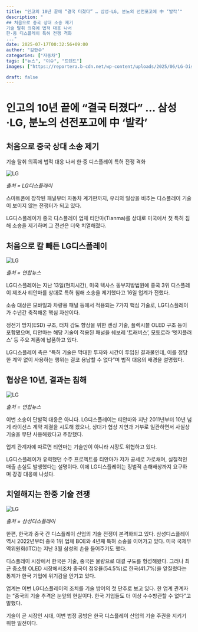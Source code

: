 ```yaml
---
title: "인고의 10년 끝에 “결국 터졌다” … 삼성·LG, 분노의 선전포고에 中 ‘발칵’"
description: "
## 처음으로 중국 상대 소송 제기
기술 탈취 의혹에 법적 대응 나서
한·중 디스플레이 특허 전쟁 격화
..."
date: 2025-07-17T00:32:56+09:00
author: "김한수"
categories: ["자동차"]
tags: ["뉴스", "이슈", "트렌드"]
images: ["https://reportera.b-cdn.net/wp-content/uploads/2025/06/LG-Display-Tianma-Patent-Litigation-1024x576.jpg"]

draft: false
---
```


# 인고의 10년 끝에 “결국 터졌다” … 삼성·LG, 분노의 선전포고에 中 ‘발칵’


## 처음으로 중국 상대 소송 제기
기술 탈취 의혹에 법적 대응 나서
한·중 디스플레이 특허 전쟁 격화


![LG](https://reportera.b-cdn.net/wp-content/uploads/2025/06/LG-Display-Tianma-Patent-Litigation-1024x576.jpg)

*출처 = LG디스플레이*

스마트폰에 장착된 패널부터 자동차 계기판까지, 우리의 일상을 비추는 디스플레이 기술이 보이지 않는 전쟁터가 되고 있다.

LG디스플레이가 중국 디스플레이 업체 티안마(Tianma)를 상대로 미국에서 첫 특허 침해 소송을 제기하며 그 전선은 더욱 치열해졌다.


## 처음으로 칼 빼든 LG디스플레이


![LG](https://reportera.b-cdn.net/wp-content/uploads/2025/06/LGD-2-1024x689.jpg)

*출처 = 연합뉴스*

LG디스플레이는 지난 13일(현지시간), 미국 텍사스 동부지방법원에 중국 3위 디스플레이 제조사 티안마를 상대로 특허 침해 소송을 제기했다고 16일 업계가 전했다.

소송 대상은 모바일과 차량용 패널 등에서 적용되는 7가지 핵심 기술로, LG디스플레이가 수년간 축적해온 핵심 자산이다.

정전기 방지(ESD) 구조, 터치 감도 향상을 위한 센싱 기술, 플렉시블 OLED 구조 등이 포함됐으며, 티안마는 해당 기술이 적용된 패널을 쉐보레 ‘트래버스’, 모토로라 ‘엣지플러스’ 등 주요 제품에 납품하고 있다.

LG디스플레이 측은 “특허 기술은 막대한 투자와 시간이 투입된 결과물인데, 이를 정당한 계약 없이 사용하는 행위는 결코 용납할 수 없다”며 법적 대응의 배경을 설명했다.


## 협상은 10년, 결과는 침해


![LG](https://reportera.b-cdn.net/wp-content/uploads/2025/06/LGD-1-1024x683.jpg)

*출처 = 연합뉴스*

이번 소송이 단발적 대응은 아니다. LG디스플레이는 티안마와 지난 2011년부터 10년 넘게 라이선스 계약 체결을 시도해 왔으나, 상대가 협상 지연과 거부로 일관하면서 사실상 기술을 무단 사용해왔다고 주장했다.

업계 관계자에 따르면 티안마는 기술만이 아니라 시장도 위협하고 있다.

LG디스플레이가 유력했던 수주 프로젝트를 티안마가 저가 공세로 가로채며, 실질적인 매출 손실도 발생했다는 설명이다. 이에 LG디스플레이는 징벌적 손해배상까지 요구하며 강경 대응에 나섰다.


## 치열해지는 한중 기술 전쟁


![LG](https://reportera.b-cdn.net/wp-content/uploads/2025/06/삼성디스플레이-1-1024x629.jpg)

*출처 = 삼성디스플레이*

한편, 한국과 중국 간 디스플레이 산업의 기술 전쟁이 본격화되고 있다. 삼성디스플레이 역시 2022년부터 중국 1위 업체 BOE와 4년째 특허 소송을 이어가고 있다. 미국 국제무역위원회(ITC)는 지난 3월 삼성의 손을 들어주기도 했다.

디스플레이 시장에서 한국은 기술, 중국은 물량으로 대결 구도를 형성해왔다. 그러나 최근 중소형 OLED 시장에서조차 중국이 점유율(54.5%)로 한국(41.7%)을 앞질렀다는 통계가 한국 기업에 위기감을 안기고 있다.

업계는 이번 LG디스플레이의 조치를 기술 방어의 첫 단추로 보고 있다. 한 업계 관계자는 “중국의 기술 추격은 눈앞의 현실이다. 한국 기업들도 더 이상 수수방관할 수 없다”고 말했다.

기술이 곧 시장인 시대, 이번 법정 공방은 한국 디스플레이 산업의 기술 주권을 지키기 위한 일전이다.
